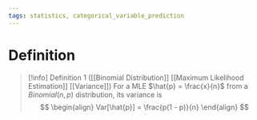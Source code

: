 ```yaml
---
tags: statistics, categorical_variable_prediction
---
```


# Definition

> [!info] Definition 1 ([[Binomial Distribution]] [[Maximum Likelihood Estimation]] [[Variance]])
> For a MLE $\hat{p} = \frac{x}{n}$ from a $Binomial(n, p)$ distribution, its variance is
> $$
> \begin{align}
> Var[\hat{p}] = \frac{p(1 - p)}{n}
> \end{align}
> $$